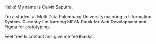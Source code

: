Hello! My name is Calvin Saputra. 

I'm a student at Multi Data Palembang University majoring in Information System. Currently i'm learning MEAN Stack for Web Development and Figma for prototyping.

Feel free to contact and give me feedbacks.
